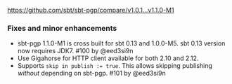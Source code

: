 https://github.com/sbt/sbt-pgp/compare/v1.0.1...v1.1.0-M1

### Fixes and minor enhancements

- sbt-pgp 1.1.0-M1 is cross built for sbt 0.13 and 1.0.0-M5. sbt 0.13 version now requires JDK7. #100 by @eed3si9n
- Use Gigahorse for HTTP client available for both 2.10 and 2.12.
- Supports `skip in publish := true`. This allows skipping publishing _without_ depending on sbt-pgp. #101 by @eed3si9n
